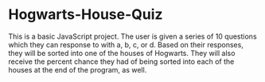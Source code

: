 # Hogwarts-House-Quiz
This is a basic JavaScript project. The user is given a series of 10 questions which they can response to with a, b, c, or d. Based on their responses, they will be sorted into one of the houses of Hogwarts. They will also receive the percent chance they had of being sorted into each of the houses at the end of the program, as well.
